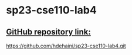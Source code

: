 # sp23-cse110-lab4

## [GitHub repository link:](https://github.com/hdehaini/sp23-cse110-lab4.git)

https://github.com/hdehaini/sp23-cse110-lab4.git